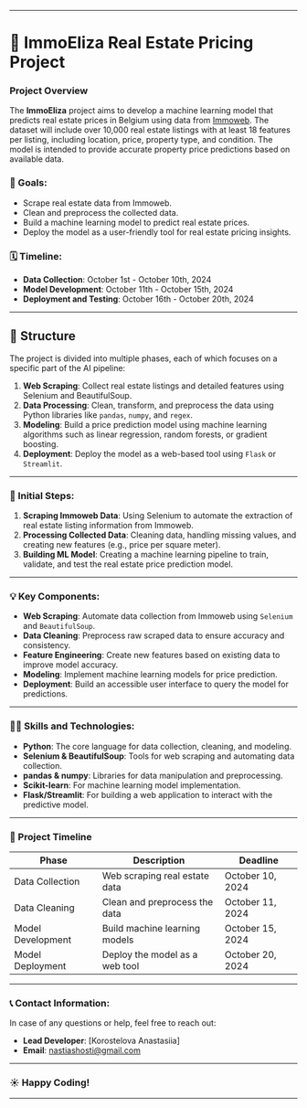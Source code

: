 
---

# 🏡 ImmoEliza Real Estate Pricing Project

### Project Overview
The **ImmoEliza** project aims to develop a machine learning model that predicts real estate prices in Belgium using data from [Immoweb](https://www.immoweb.be/). The dataset will include over 10,000 real estate listings with at least 18 features per listing, including location, price, property type, and condition. The model is intended to provide accurate property price predictions based on available data.

### 🚀 Goals:
- Scrape real estate data from Immoweb.
- Clean and preprocess the collected data.
- Build a machine learning model to predict real estate prices.
- Deploy the model as a user-friendly tool for real estate pricing insights.

### 🗓 Timeline:
- **Data Collection**: October 1st - October 10th, 2024
- **Model Development**: October 11th - October 15th, 2024
- **Deployment and Testing**: October 16th - October 20th, 2024

---

## 📂 Structure
The project is divided into multiple phases, each of which focuses on a specific part of the AI pipeline:

1. **Web Scraping**: Collect real estate listings and detailed features using Selenium and BeautifulSoup.
2. **Data Processing**: Clean, transform, and preprocess the data using Python libraries like `pandas`, `numpy`, and `regex`.
3. **Modeling**: Build a price prediction model using machine learning algorithms such as linear regression, random forests, or gradient boosting.
4. **Deployment**: Deploy the model as a web-based tool using `Flask` or `Streamlit`.

---

### 🌱 Initial Steps:
1. **Scraping Immoweb Data**: Using Selenium to automate the extraction of real estate listing information from Immoweb.
2. **Processing Collected Data**: Cleaning data, handling missing values, and creating new features (e.g., price per square meter).
3. **Building ML Model**: Creating a machine learning pipeline to train, validate, and test the real estate price prediction model.

---

### 💡 Key Components:
- **Web Scraping**: Automate data collection from Immoweb using `Selenium` and `BeautifulSoup`.
- **Data Cleaning**: Preprocess raw scraped data to ensure accuracy and consistency.
- **Feature Engineering**: Create new features based on existing data to improve model accuracy.
- **Modeling**: Implement machine learning models for price prediction.
- **Deployment**: Build an accessible user interface to query the model for predictions.

---

### 👩‍💻 Skills and Technologies:
- **Python**: The core language for data collection, cleaning, and modeling.
- **Selenium & BeautifulSoup**: Tools for web scraping and automating data collection.
- **pandas & numpy**: Libraries for data manipulation and preprocessing.
- **Scikit-learn**: For machine learning model implementation.
- **Flask/Streamlit**: For building a web application to interact with the predictive model.

---

### 📅 Project Timeline
| **Phase**           | **Description**                      | **Deadline**        |
|---------------------|--------------------------------------|---------------------|
| Data Collection      | Web scraping real estate data        | October 10, 2024    |
| Data Cleaning        | Clean and preprocess the data        | October 11, 2024    |
| Model Development    | Build machine learning models        | October 15, 2024    |
| Model Deployment     | Deploy the model as a web tool       | October 20, 2024    |

---

### 📞 Contact Information:
In case of any questions or help, feel free to reach out:

- **Lead Developer**: [Korostelova Anastasiia]
- **Email**: nastiashosti@gmail.com

---

### ☀️ Happy Coding!

---

